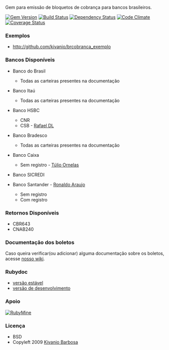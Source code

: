 Gem para emissão de bloquetos de cobrança para bancos brasileiros.

[![Gem Version](http://img.shields.io/gem/v/brcobranca.svg)][gem]
[![Build Status](http://img.shields.io/travis/kivanio/brcobranca.svg)][travis]
[![Dependency Status](http://img.shields.io/gemnasium/kivanio/brcobranca.svg)][gemnasium]
[![Code Climate](http://img.shields.io/codeclimate/github/kivanio/brcobranca.svg)][codeclimate]
[![Coverage Status](http://img.shields.io/coveralls/kivanio/brcobranca.svg)][coveralls]

[gem]: https://rubygems.org/gems/brcobranca
[travis]: http://travis-ci.org/kivanio/brcobranca
[gemnasium]: https://gemnasium.com/kivanio/brcobranca
[codeclimate]: https://codeclimate.com/github/kivanio/brcobranca
[coveralls]: https://coveralls.io/r/kivanio/brcobranca

### Exemplos

- http://github.com/kivanio/brcobranca_exemplo

### Bancos Disponíveis

* Banco do Brasil
  * Todas as carteiras presentes na documentação

* Banco Itaú
  * Todas as carteiras presentes na documentação

* Banco HSBC
  * CNR
  * CSB - [Rafael DL](https://github.com/rafaeldl)

* Banco Bradesco
  * Todas as carteiras presentes na documentação

* Banco Caixa
  * Sem registro - [Túlio Ornelas](https://github.com/tulios)

* Banco SICREDI

* Banco Santander - [Ronaldo Araujo](https://github.com/ronaldoaraujo)
  * Sem registro
  * Com registro

### Retornos Disponíveis

* CBR643
* CNAB240

### Documentação dos boletos

Caso queira verificar(ou adicionar) alguma documentação sobre os boletos, acesse [nosso wiki](https://github.com/kivanio/brcobranca/wiki/Especifica%C3%A7%C3%A3o-dos-Boletos).

### Rubydoc

- [versão estável](http://rubydoc.info/gems/brcobranca)
- [versão de desenvolvimento](http://rubydoc.info/github/kivanio/brcobranca/master/frames)

### Apoio

[![RubyMine](http://www.jetbrains.com/ruby/features/ruby_banners/ruby1/ruby468x60_rubin.gif)](http://www.jetbrains.com/ruby/features?utm_source=RubyMineUser&utm_medium=Banner&utm_campaign=RubyMine)

### Licença

- BSD
- Copyleft 2009 [Kivanio Barbosa](http://www.workingwithrails.com/recommendation/new/person/5679-kivanio-pereira-barbosa)